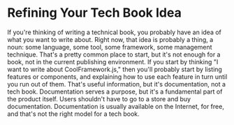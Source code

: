 # Refining Your Tech Book Idea

If you're thinking of writing a technical book, you probably have an idea of what you want to write about. Right now, that idea is probably a thing, a noun: some language, some tool, some framework, some management technique. That's a pretty common place to start, but it's not enough for a book, not in the current publishing environment. If you start by thinking "I want to write about CoolFramework.js," then you'll probably start by listing features or components, and explaining how to use each feature in turn until you run out of them. That's useful information, but it's documentation, not a tech book. Documentation serves a purpose, but it's a fundamental part of the product itself. Users shouldn't have to go to a store and buy documentation. Documentation is usually available on the Internet, for free, and that's not the right model for a tech book.

